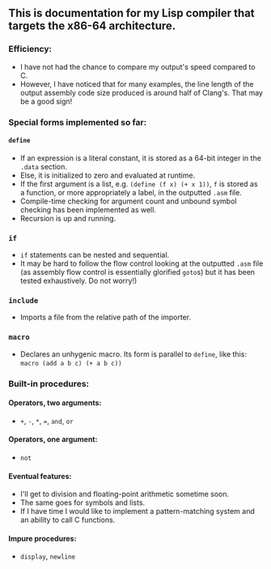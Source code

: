 ## This is documentation for my Lisp compiler that targets the x86-64 architecture.

### Efficiency:
- I have not had the chance to compare my output's speed compared to C.
- However, I have noticed that for many examples, the line length of the output assembly code size produced is around half of Clang's. That may be a good sign!

### Special forms implemented so far:
#### `define`
- If an expression is a literal constant, it is stored as a 64-bit integer in the `.data` section.
- Else, it is initialized to zero and evaluated at runtime.
- If the first argument is a list, e.g. `(define (f x) (+ x 1))`, `f` is stored as a function, or more appropriately a label, in the outputted `.asm` file.
- Compile-time checking for argument count and unbound symbol checking has been implemented as well.
- Recursion is up and running.
### `if`
- `if` statements can be nested and sequential.
- It may be hard to follow the flow control looking at the outputted `.asm` file (as assembly flow control is essentially glorified `goto`s) but it has been tested exhaustively. Do not worry!)
### `include`
- Imports a file from the relative path of the importer.
### `macro`
- Declares an unhygenic macro. Its form is parallel to `define`, like this: `macro (add a b c) (+ a b c))`

### Built-in procedures:
#### Operators, two arguments:
- `+`, `-`, `*`, `=`, `and`, `or`
#### Operators, one argument:
- `not`
#### Eventual features:
- I'll get to division and floating-point arithmetic sometime soon.
- The same goes for symbols and lists.
- If I have time I would like to implement a pattern-matching system and an ability to call C functions.
#### Impure procedures:
- `display`, `newline`
